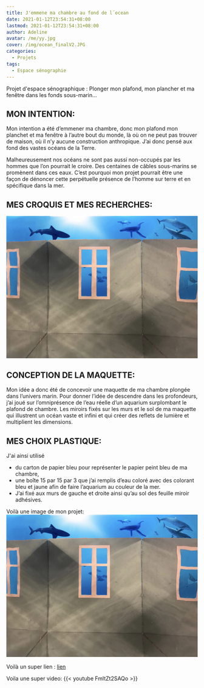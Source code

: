 ```yaml
---
title: J'emmene ma chambre au fond de l´ocean
date: 2021-01-12T23:54:31+08:00
lastmod: 2021-01-12T23:54:31+08:00
author: Adeline
avatar: /me/yy.jpg
cover: /img/ocean_finalV2.JPG
categories:
  - Projets
tags:
  - Espace sénographie
---
```


Projet d'espace sénographique : 
Plonger mon plafond, mon plancher et ma fenêtre dans les fonds sous-marin...

<!--more-->

## MON INTENTION:

Mon intention a été d’emmener ma chambre, donc mon plafond mon planchet et ma fenêtre à l’autre bout du monde, là où on ne peut pas trouver de maison, où il n’y aucune construction anthropique. 
J’ai donc pensé aux fond des vastes océans de la Terre.

Malheureusement nos océans ne sont pas aussi non-occupés par les hommes que l’on pourrait le croire. Des centaines de câbles sous-marins se promènent dans ces eaux.
C’est pourquoi mon projet pourrait être une façon de dénoncer cette perpétuelle présence de l’homme sur terre et en spécifique dans la mer.

## MES CROQUIS ET MES RECHERCHES:
![Super image](/img/ocean_final.jpg)

## CONCEPTION DE LA MAQUETTE:
Mon idée a donc été de concevoir une maquette de ma chambre plongée dans l’univers marin.
Pour donner l’idée de descendre dans les profondeurs, j’ai joué sur l’omniprésence de l’eau réelle d’un aquarium surplombant le plafond de chambre. Les miroirs fixés sur les murs et le sol de ma maquette qui illustrent un océan vaste et infini et qui créer des reflets de lumière et multiplient les dimensions.


## MES CHOIX PLASTIQUE:
J'ai ainsi utilisé
- du carton de papier bleu pour représenter le papier peint bleu de ma chambre,
- une boîte 15 par 15 par 3 que j’ai remplis d’eau coloré avec des colorant bleu et jaune afin de faire l’aquarium au couleur de la mer.
- J’ai fixé aux murs de gauche et droite ainsi qu’au sol des feuille miroir adhésives. 

Voilà une image de mon projet:
![Super image](/img/ocean_final.jpg)


Voilà un super lien :
[lien](https://lien.com)


Voila une super video:
{{< youtube FmltZt2SAQo >}}
